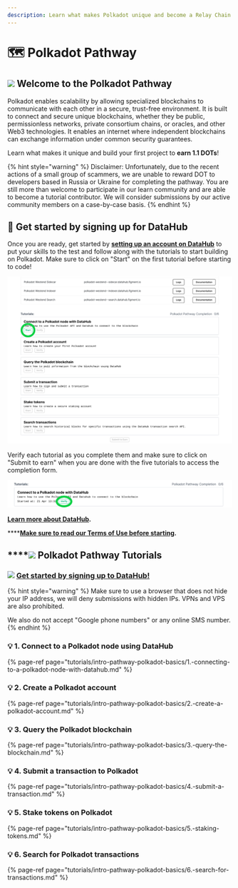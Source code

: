 ```yaml
---
description: Learn what makes Polkadot unique and become a Relay Chain expert
---
```


# 🗺 Polkadot Pathway

## ![](../../.gitbook/assets/4129.png) Welcome to the Polkadot Pathway

Polkadot enables scalability by allowing specialized blockchains to communicate with each other in a secure, trust-free environment. It is built to connect and secure unique blockchains, whether they be public, permissionless networks, private consortium chains, or oracles, and other Web3 technologies. It enables an internet where independent blockchains can exchange information under common security guarantees.

Learn what makes it unique and build your first project to **earn 1.1 DOTs**!

{% hint style="warning" %}
Disclaimer: Unfortunately, due to the recent actions of a small group of scammers, we are unable to reward DOT to developers based in Russia or Ukraine for completing the pathway. You are still more than welcome to participate in our learn community and are able to become a tutorial contributor. We will consider submissions by our active community members on a case-by-case basis.
{% endhint %}

## **🏁** Get started by signing up for DataHub <a id="get-started-by-signing-up-for-datahub"></a>

Once you are ready, get started by [**setting up an account on DataHub**](https://datahub.figment.io/sign_up?service=polkadot) to put your skills to the test and follow along with the tutorials to start building on Polkadot. Make sure to click on "Start" on the first tutorial before starting to code!  


![](../../.gitbook/assets/screenshot-2021-04-21-9.32.17-am_1.png)

Verify each tutorial as you complete them and make sure to click on "Submit to earn" when you are done with the five tutorials to access the completion form. 

![](../../.gitbook/assets/screenshot-2021-04-21-9.32.51-am_1.png)

[**Learn more about DataHub**](https://learn.figment.io/guides/datahub-products)**.** 

\*\*\*\*[**Make sure to read our Terms of Use before starting**](https://learn.datahub.figment.io/terms-of-use)**.** 

## \*\*\*\*![](../../.gitbook/assets/4129.png) **Polkadot** Pathway Tutorials

### ![](../../.gitbook/assets/vhhp1wl4_400x400-1-.jpg) [Get started by signing up to DataHub!](https://datahub.figment.io/sign_up?service=polkadot) 

{% hint style="warning" %}
Make sure to use a browser that does not hide your IP address, we will deny submissions with hidden IPs. VPNs and VPS are also prohibited.  
  
We also do not accept "Google phone numbers" or any online SMS number. 
{% endhint %}

### 💡 1. Connect to a Polkadot node using DataHub

{% page-ref page="tutorials/intro-pathway-polkadot-basics/1.-connecting-to-a-polkadot-node-with-datahub.md" %}

### 💡 2. Create a Polkadot account

{% page-ref page="tutorials/intro-pathway-polkadot-basics/2.-create-a-polkadot-account.md" %}

### 💡 3. Query the Polkadot blockchain

{% page-ref page="tutorials/intro-pathway-polkadot-basics/3.-query-the-blockchain.md" %}

### 💡 4. Submit a transaction to Polkadot

{% page-ref page="tutorials/intro-pathway-polkadot-basics/4.-submit-a-transaction.md" %}

### 💡 5. Stake tokens on Polkadot

{% page-ref page="tutorials/intro-pathway-polkadot-basics/5.-staking-tokens.md" %}

### 💡 6. Search for Polkadot transactions 

{% page-ref page="tutorials/intro-pathway-polkadot-basics/6.-search-for-transactions.md" %}




